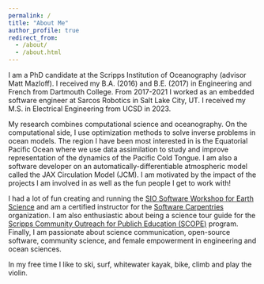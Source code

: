 ```yaml
---
permalink: /
title: "About Me"
author_profile: true
redirect_from: 
  - /about/
  - /about.html
---
```


I am a PhD candidate at the Scripps Institution of Oceanography (advisor Matt Mazloff). I received my B.A. (2016) and B.E. (2017) in Engineering and French from Dartmouth College. From 2017-2021 I worked as an embedded software engineer at Sarcos Robotics in Salt Lake City, UT. I received my M.S. in Electrical Engineering from UCSD in 2023. 

My research combines computational science and oceanography. On the computational side, I use optimization methods to solve inverse problems in ocean models. The region I have been most interested in is the Equatorial Pacific Ocean where we use data assimilation to study and improve representation of the dynamics of the Pacific Cold Tongue. I am also a software developer on an automatically-differentiable atmospheric model called the JAX Circulation Model (JCM). I am motivated by the impact of the projects I am involved in as well as the fun people I get to work with!

I had a lot of fun creating and running the [SIO Software Workshop for Earth Science](https://eldavenport.github.io/SIO-PythonEarthScience/) and am a certified instructor for the [Software Carpentries](https://carpentries.org/index.html) organization. I am also enthusiastic about being a science tour guide for the [Scripps Community Outreach for Publich Education (SCOPE)](https://scripps.ucsd.edu/scope) program. Finally, I am passionate about science communication, open-source software, community science, and female empowerment in engineering and ocean sciences.

In my free time I like to ski, surf, whitewater kayak, bike, climb and play the violin. 
